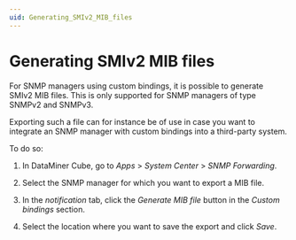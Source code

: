```yaml
---
uid: Generating_SMIv2_MIB_files
---
```


# Generating SMIv2 MIB files

For SNMP managers using custom bindings, it is possible to generate SMIv2 MIB files. This is only supported for SNMP managers of type SNMPv2 and SNMPv3.

Exporting such a file can for instance be of use in case you want to integrate an SNMP manager with custom bindings into a third-party system.

To do so:

1. In DataMiner Cube, go to *Apps* > *System Center* \> *SNMP Forwarding*.

1. Select the SNMP manager for which you want to export a MIB file.

1. In the *notification* tab, click the *Generate MIB file* button in the *Custom bindings* section.

1. Select the location where you want to save the export and click *Save*.
